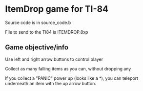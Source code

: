 ItemDrop game for TI-84
=======================

Source code is in source_code.b

File to send to the TI84 is ITEMDROP.8xp

Game objective/info
-------------------

Use left and right arrow buttons to control player

Collect as many falling items as you can, without dropping any

If you collect a "PANIC" power up (looks like a *), you can teleport underneath an item with the up arrow button.